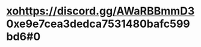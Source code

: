# [xo](https://discord.gg/AWaRBBmmD3)https://discord.gg/AWaRBBmmD3 0xe9e7cea3dedca7531480bafc599bd6#0
